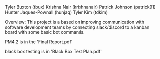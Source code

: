 Tyler Buxton (tbux) Krishna Nair (krishnanair) Patrick Johnson (patrick91) Hunter Jaques-Pownall (hunjaq) Tyler Kim (tdkim)

Overview: This project is a based on improving communication with software development teams by connecting slack/discord to a kanban board with some basic bot commands.

PM4.2 is in the 'Final Report.pdf'

black box testing is in 'Black Box Test Plan.pdf'
